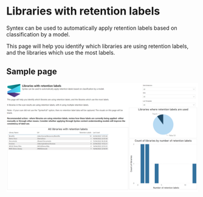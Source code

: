 # Libraries with retention labels

Syntex can be used to automatically apply retention labels based on classification by a model.

This page will help you identify which libraries are using retention labels, and the libraries which use the most labels.

## Sample page

![retention labels](../images/syntexretentionlabels.png)

